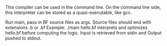This compiler can be used in the command line. On the command line side, this interpreter can be stored as a quasi-executable, like gcc.

Run main, pass in BF source files as args. Source files should end with extensions .b or .bf
Example:
./main hello.bf
interprets and optimizes hello.bf before computing the logic. Input is retrieved from stdin and Output pushed to stdout.

